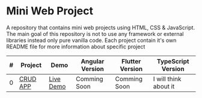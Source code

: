 # Mini Web Project

A repository that contains mini web projects using HTML, CSS & JavaScript.
The main goal of this repository is not to use any framework or external libraries instead only pure vanilla code. Each project contain it's own README file for more information about specific project

| #   | Project                    | Demo                                                | Angular Version | Flutter Version | TypeScript Version    |
| --- | -------------------------- | --------------------------------------------------- | --------------- | --------------- | --------------------- |
| 0   | [CRUD APP](0%20CRUD%20APP) | [Live Demo](https://crud-app-faiziiii.netlify.app/) | Comming Soon    | Comming Soon    | I will think about it |
